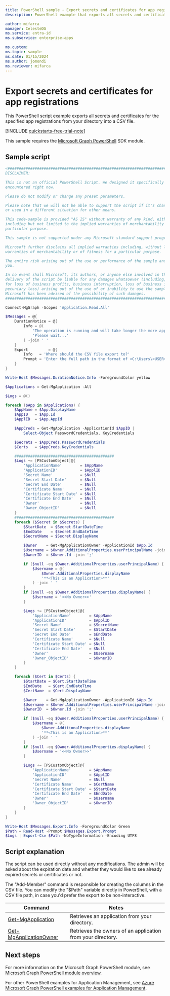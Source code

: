 ```yaml
---
title: PowerShell sample - Export secrets and certificates for app registrations in Microsoft Entra tenant.
description: PowerShell example that exports all secrets and certificates for the specified app registrations in your Microsoft Entra tenant.

author: mifarca
manager: CelesteDG
ms.service: entra-id
ms.subservice: enterprise-apps

ms.custom:
ms.topic: sample
ms.date: 01/15/2024
ms.author: jomondi
ms.reviewer: mifarca
---
```


# Export secrets and certificates for app registrations

This PowerShell script example exports all secrets and certificates for the specified app registrations from your directory into a CSV file.

[!INCLUDE [quickstarts-free-trial-note](~/includes/azure-docs-pr/quickstarts-free-trial-note.md)]

This sample requires the [Microsoft Graph PowerShell](/powershell/microsoftgraph/installation) SDK module.

## Sample script

```powershell
<#################################################################################
DISCLAIMER:

This is not an official PowerShell Script. We designed it specifically for the situation you have
encountered right now.

Please do not modify or change any preset parameters.

Please note that we will not be able to support the script if it's changed or altered in any way
or used in a different situation for other means.

This code-sample is provided "AS IS" without warranty of any kind, either expressed or implied,
including but not limited to the implied warranties of merchantability and/or fitness for a
particular purpose.

This sample is not supported under any Microsoft standard support program or service.

Microsoft further disclaims all implied warranties including, without limitation, any implied
warranties of merchantability or of fitness for a particular purpose.

The entire risk arising out of the use or performance of the sample and documentation remains with
you.

In no event shall Microsoft, its authors, or anyone else involved in the creation, production, or
delivery of the script be liable for any damages whatsoever (including, without limitation, damages
for loss of business profits, business interruption, loss of business information, or other
pecuniary loss) arising out of the use of or inability to use the sample or documentation, even if
Microsoft has been advised of the possibility of such damages.
#################################################################################>

Connect-MgGraph -Scopes 'Application.Read.All'

$Messages = @{
    DurationNotice = @{
        Info = @(
            'The operation is running and will take longer the more applications the tenant has...'
            'Please wait...'
        ) -join ' '
    }
    Export         = @{
        Info   = 'Where should the CSV file export to?'
        Prompt = 'Enter the full path in the format of <C:\Users\<USER>\Desktop\Users.csv>'
    }
}

Write-Host $Messages.DurationNotice.Info -ForegroundColor yellow

$Applications = Get-MgApplication -All

$Logs = @()

foreach ($App in $Applications) {
    $AppName = $App.DisplayName
    $AppID   = $App.Id
    $ApplID  = $App.AppId

    $AppCreds = Get-MgApplication -ApplicationId $AppID |
        Select-Object PasswordCredentials, KeyCredentials

    $Secrets = $AppCreds.PasswordCredentials
    $Certs   = $AppCreds.KeyCredentials

    ############################################
    $Logs += [PSCustomObject]@{
        'ApplicationName'        = $AppName
        'ApplicationID'          = $ApplID
        'Secret Name'            = $Null
        'Secret Start Date'      = $Null
        'Secret End Date'        = $Null
        'Certificate Name'       = $Null
        'Certificate Start Date' = $Null
        'Certificate End Date'   = $Null
        'Owner'                  = $Null
        'Owner_ObjectID'         = $Null
    }
    ############################################
    foreach ($Secret in $Secrets) {
        $StartDate  = $Secret.StartDateTime
        $EndDate    = $Secret.EndDateTime
        $SecretName = $Secret.DisplayName

        $Owner    = Get-MgApplicationOwner -ApplicationId $App.Id
        $Username = $Owner.AdditionalProperties.userPrincipalName -join ';'
        $OwnerID  = $Owner.Id -join ';'

        if ($null -eq $Owner.AdditionalProperties.userPrincipalName) {
            $Username = @(
                $Owner.AdditionalProperties.displayName
                '**<This is an Application>**'
            ) -join ' '
        }
        if ($null -eq $Owner.AdditionalProperties.displayName) {
            $Username = '<<No Owner>>'
        }

        $Logs += [PSCustomObject]@{
            'ApplicationName'        = $AppName
            'ApplicationID'          = $ApplID
            'Secret Name'            = $SecretName
            'Secret Start Date'      = $StartDate
            'Secret End Date'        = $EndDate
            'Certificate Name'       = $Null
            'Certificate Start Date' = $Null
            'Certificate End Date'   = $Null
            'Owner'                  = $Username
            'Owner_ObjectID'         = $OwnerID
        }
    }

    foreach ($Cert in $Certs) {
        $StartDate = $Cert.StartDateTime
        $EndDate   = $Cert.EndDateTime
        $CertName  = $Cert.DisplayName

        $Owner    = Get-MgApplicationOwner -ApplicationId $App.Id
        $Username = $Owner.AdditionalProperties.userPrincipalName -join ';'
        $OwnerID  = $Owner.Id -join ';'

        if ($null -eq $Owner.AdditionalProperties.userPrincipalName) {
            $Username = @(
                $Owner.AdditionalProperties.displayName
                '**<This is an Application>**'
            ) -join ' '
        }
        if ($null -eq $Owner.AdditionalProperties.displayName) {
            $Username = '<<No Owner>>'
        }

        $Logs += [PSCustomObject]@{
            'ApplicationName'        = $AppName
            'ApplicationID'          = $ApplID
            'Secret Name'            = $Null
            'Certificate Name'       = $CertName
            'Certificate Start Date' = $StartDate
            'Certificate End Date'   = $EndDate
            'Owner'                  = $Username
            'Owner_ObjectID'         = $OwnerID
        }
    }
}

Write-Host $Messages.Export.Info -ForegroundColor Green
$Path = Read-Host -Prompt $Messages.Export.Prompt
$Logs | Export-Csv $Path -NoTypeInformation -Encoding UTF8
```

## Script explanation

The script can be used directly without any modifications. The admin will be asked about the expiration date and whether they would like to see already expired secrets or certificates or not.

The "Add-Member" command is responsible for creating the columns in the CSV file.
You can modify the "$Path" variable directly in PowerShell, with a CSV file path, in case you'd prefer the export to be non-interactive.

| Command | Notes |
|---|---|
| [Get-MgApplication](/powershell/module/microsoft.graph.applications/get-mgapplication?view=graph-powershell-1.0&preserve-view=true) | Retrieves an application from your directory. |
| [Get-MgApplicationOwner](/powershell/module/microsoft.graph.applications/get-mgapplicationowner?view=graph-powershell-1.0&preserve-view=true) | Retrieves the owners of an application from your directory. |

## Next steps

For more information on the Microsoft Graph PowerShell module, see [Microsoft Graph PowerShell module overview](/powershell/microsoftgraph/installation).

For other PowerShell examples for Application Management, see [Azure Microsoft Graph PowerShell examples for Application Management](../app-management-powershell-samples.md).
